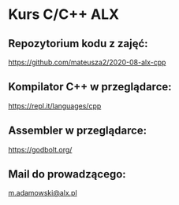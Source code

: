 # Kurs C/C++ ALX


## Repozytorium kodu z zajęć:
https://github.com/mateusza2/2020-08-alx-cpp

## Kompilator C++ w przeglądarce:
https://repl.it/languages/cpp

## Assembler w przeglądarce:
https://godbolt.org/

## Mail do prowadzącego:
m.adamowski@alx.pl

